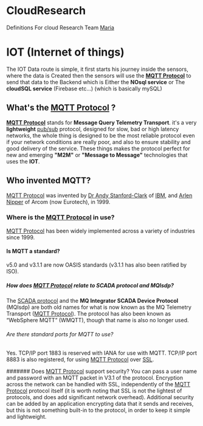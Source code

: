 # CloudResearch
Definitions For cloud Research 
Team [Maria](https://github.com/maguilar93)

# IOT (Internet of things)
The IOT Data route is simple, it first starts his journey inside the sensors, where the data is Created
then the sensors will use the **[MQTT Protocol](https://en.wikipedia.org/wiki/MQTT)** to send that data to the Backend which is Either
the **NOsql service** or The **cloudSQL service** (Firebase etc…) (which is basically mySQL)

## What's the [MQTT Protocol](https://en.wikipedia.org/wiki/MQTT) ?
**[MQTT Protocol](https://en.wikipedia.org/wiki/MQTT)** stands for **Message Query Telemetry Transport**. it's a very **lightweight** [pub/sub](https://cloud.google.com/pubsub/docs/overview) protocol, designed for slow, bad or high latency networks, the whole thing is designed to be the most reliable protocol even if your network conditions are really poor, and also to ensure stability and good delivery of the service. These things makes the protocol perfect for new and emerging **"M2M"** or **"Message to Message"** technologies that uses the **IOT**.

## Who invented MQTT?
[MQTT Protocol](https://en.wikipedia.org/wiki/MQTT) was invented by [Dr Andy Stanford-Clark](https://en.wikipedia.org/wiki/Andy_Stanford-Clark) of [IBM](https://en.wikipedia.org/wiki/IBM), and [Arlen Nipper](https://www.linkedin.com/in/arlen-nipper-42281057) of Arcom (now Eurotech), in 1999.

### Where is the [MQTT Protocol](https://en.wikipedia.org/wiki/MQTT) in use?
[MQTT Protocol](https://en.wikipedia.org/wiki/MQTT) has been widely implemented across a variety of industries since 1999.

#### Is MQTT a standard?
v5.0 and v3.1.1 are now OASIS standards (v3.1.1 has also been ratified by ISO).

##### How does [MQTT Protocol](https://en.wikipedia.org/wiki/MQTT) relate to SCADA protocol and MQIsdp?
The [SCADA protocol](https://en.wikipedia.org/wiki/SCADA) and the **MQ Integrator SCADA Device Protocol** (MQIsdp) are both old names for what is now known as the MQ Telemetry Transport ([MQTT Protocol](https://en.wikipedia.org/wiki/MQTT)). The protocol has also been known as “WebSphere MQTT” (WMQTT), though that name is also no longer used.

###### Are there standard ports for MQTT to use?
Yes. TCP/IP port 1883 is reserved with IANA for use with MQTT. TCP/IP port 8883 is also registered, for using [MQTT Protocol](https://en.wikipedia.org/wiki/MQTT) over [SSL](https://en.wikipedia.org/wiki/Transport_Layer_Security).

####### Does [MQTT Protocol](https://en.wikipedia.org/wiki/MQTT) support security?
You can pass a user name and password with an MQTT packet in V3.1 of the protocol. Encryption across the network can be handled with SSL, independently of the [MQTT Protocol](https://en.wikipedia.org/wiki/MQTT) protocol itself (it is worth noting that SSL is not the lightest of protocols, and does add significant network overhead). Additional security can be added by an application encrypting data that it sends and receives, but this is not something built-in to the protocol, in order to keep it simple and lightweight.








